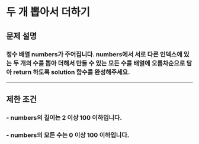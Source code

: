 # 두 개 뽑아서 더하기
## 문제 설명
### 정수 배열 numbers가 주어집니다. numbers에서 서로 다른 인덱스에 있는 두 개의 수를 뽑아 더해서 만들 수 있는 모든 수를 배열에 오름차순으로 담아 return 하도록 solution 함수를 완성해주세요.
***
## 제한 조건
### - numbers의 길이는 2 이상 100 이하입니다.
### - numbers의 모든 수는 0 이상 100 이하입니다.
